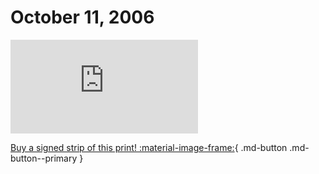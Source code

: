 # October 11, 2006

![](https://www.achewood.com/comic.php?date=10112006)

[Buy a signed strip of this print! :material-image-frame:](https://achewood-holiday-pop-up.myshopify.com/products/strip#10112006){ .md-button .md-button--primary }
